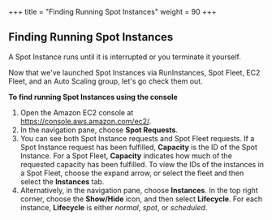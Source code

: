 +++
title = "Finding Running Spot Instances"
weight = 90
+++

## Finding Running Spot Instances

A Spot Instance runs until it is interrupted or you terminate it
yourself.

Now that we've launched Spot Instances via RunInstances, Spot Fleet, EC2
Fleet, and an Auto Scaling group, let's go check them out.

**To find running Spot Instances using the console**

1. Open the Amazon EC2 console at <https://console.aws.amazon.com/ec2/>.
1. In the navigation pane, choose **Spot Requests**.
1. You can see both Spot Instance requests and Spot Fleet requests. If
a Spot Instance request has been fulfilled, **Capacity** is the ID of
the Spot Instance. For a Spot Fleet, **Capacity** indicates how much of the
requested capacity has been fulfilled. To view the IDs of the instances in
a Spot Fleet, choose the expand arrow, or select the fleet and then select
the **Instances** tab.
1. Alternatively, in the navigation pane, choose **Instances**. In the
    top right corner, choose the **Show/Hide** icon, and then select
    **Lifecycle**. For each instance, **Lifecycle** is either *normal*,
    *spot*, or *scheduled*.
